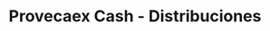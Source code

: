 ---
title: "Provecaex Cash - Distribuciones"
url: /caceres/provecaex-cash-distribuciones/
shop: Supermarkt
---